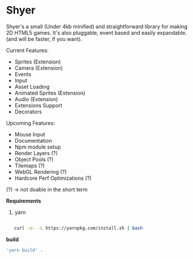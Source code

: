 # Shyer
Shyer's a small (Under 4kb minified) and straightforward library for making 2D HTML5 games. 
It's also pluggable, event based and easily expandable. (and will be faster, if you want).

Current Features:
  - Sprites (Extension)
  - Camera (Extension)
  - Events
  - Input
  - Asset Loading
  - Animated Sprites (Extension)
  - Audio (Extension)
  - Extensions Support
  - Decorators

Upcoming Features:
  - Mouse Input
  - Documentation
  - Npm module setup
  - Render Layers (?)
  - Object Pools (?)
  - Tilemaps (?)
  - WebGL Rendering (?)
  - Hardcore Perf Optimizations (?)
  
(?) -> not doable in the short term

**Requirements**

1. yarn   
 ```bash

    curl -o- -L https://yarnpkg.com/install.sh | bash

  ```

**build** 
```bash
'yarn build' .  
```
